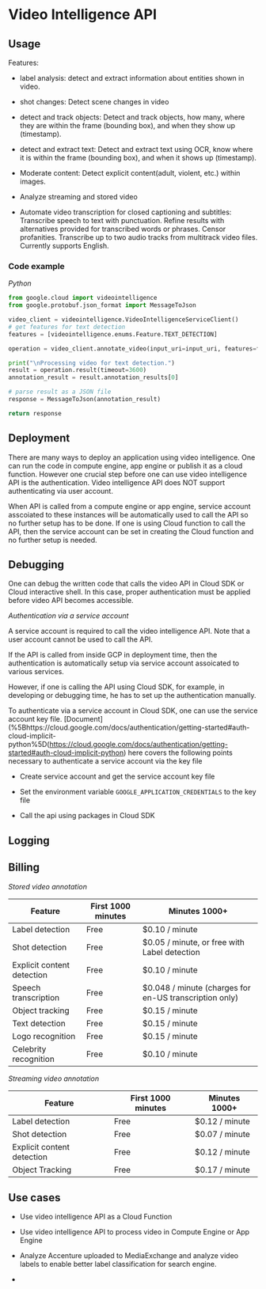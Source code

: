 # Video Intelligence API

## Usage

Features: 

- label analysis: detect and extract information about entities shown in video.

- shot changes: Detect scene changes in video

- detect and track objects: Detect and track objects, how many, where they are within the frame (bounding box), and when they show up (timestamp).

- detect and extract text: Detect and extract text using OCR, know where it is within the frame (bounding box), and when it shows up (timestamp).

- Moderate content: Detect explicit content(adult, violent, etc.) within images.

- Analyze streaming and stored video

- Automate video transcription for closed captioning and subtitles: Transcribe speech to text with punctuation. Refine results with alternatives provided for transcribed words or phrases. Censor profanities. Transcribe up to two audio tracks from multitrack video files. Currently supports English.

### Code example

*Python*

```python
from google.cloud import videointelligence
from google.protobuf.json_format import MessageToJson

video_client = videointelligence.VideoIntelligenceServiceClient()
# get features for text detection
features = [videointelligence.enums.Feature.TEXT_DETECTION]

operation = video_client.annotate_video(input_uri=input_uri, features=features)

print("\nProcessing video for text detection.")
result = operation.result(timeout=3600)
annotation_result = result.annotation_results[0]

# parse result as a JSON file
response = MessageToJson(annotation_result)

return response
```

## Deployment

There are many ways to deploy an application using video intelligence. One can run the code in compute engine, app engine or publish it as a cloud function. However one crucial step before one can use video intelligence API is the authentication. Video intelligence API does NOT support authenticating via user account. 

When API is called from a compute engine or app engine, service account asscoiated to these instances will be automatically used to call the API so no further setup has to be done. If one is using Cloud function to call the API, then the service account can be set in creating the Cloud function and no further setup is needed.

## Debugging

One can debug the written code that calls the video API in Cloud SDK or Cloud interactive shell. In this case, proper authentication must be applied before video API becomes accessible.

*Authentication via a service account*

A service account is required to call the video intelligence API. Note that a user account cannot be used to call the API.

If the API is called from inside GCP in deployment time, then the authentication is automatically setup via service account assoicated to various services.

However, if one is calling the API using Cloud SDK, for example, in developing or debugging time, he has to set up the authentication manually.

To authenticate via a service account in Cloud SDK, one can use the service account key file. [Document](%5Bhttps://cloud.google.com/docs/authentication/getting-started#auth-cloud-implicit-python%5D(https://cloud.google.com/docs/authentication/getting-started#auth-cloud-implicit-python) here covers the following points necessary to authenticate a service account via the key file

- Create service account and get the service account key file

- Set the environment variable `GOOGLE_APPLICATION_CREDENTIALS` to the key file

- Call the api using packages in Cloud SDK

## Logging

## Billing

*Stored video annotation*

| Feature                    | First 1000 minutes | Minutes 1000+                                          |
| -------------------------- | ------------------ | ------------------------------------------------------ |
| Label detection            | Free               | $0.10 / minute                                         |
| Shot detection             | Free               | $0.05 / minute, or free with Label detection           |
| Explicit content detection | Free               | $0.10 / minute                                         |
| Speech transcription       | Free               | $0.048 / minute (charges for en-US transcription only) |
| Object tracking            | Free               | $0.15 / minute                                         |
| Text detection             | Free               | $0.15 / minute                                         |
| Logo recognition           | Free               | $0.15 / minute                                         |
| Celebrity recognition      | Free               | $0.10 / minute                                         |

*Streaming video annotation*

| Feature                    | First 1000 minutes | Minutes 1000+  |
| -------------------------- | ------------------ | -------------- |
| Label detection            | Free               | $0.12 / minute |
| Shot detection             | Free               | $0.07 / minute |
| Explicit content detection | Free               | $0.12 / minute |
| Object Tracking            | Free               | $0.17 / minute |

## Use cases

- Use video intelligence API as a Cloud Function

- Use video intelligence API to process video in Compute Engine or App Engine

- Analyze Accenture uploaded to MediaExchange and analyze video labels to enable better label classification for search engine.

- 
